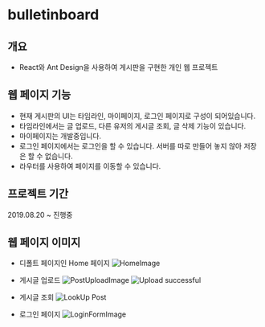 # bulletinboard

개요
--

* React와 Ant Design을 사용하여 게시판을 구현한  개인 웹 프로젝트

웹 페이지 기능
---
* 현재 게시판의 UI는 타임라인,  마이페이지,  로그인 페이지로 구성이 되어있습니다.
* 타임라인에서는 글 업로드, 다른 유저의 게시글 조회, 글 삭제 기능이 있습니다.
* 마이페이지는 개발중입니다.
* 로그인 페이지에서는 로그인을 할 수 있습니다. 서버를 따로 만들어 놓지 않아 저장은 할 수 없습니다.
* 라우터를 사용하여 페이지를 이동할 수 있습니다.

프로젝트 기간
---
2019.08.20 ~ 진행중

웹 페이지 이미지
--
* 디폴트 페이지인 Home 페이지 
![HomeImage](https://github.com/dringkbar/bulletinboard/blob/master/Readme_Image/HomeImage.PNG)

* 게시글 업로드
![PostUploadImage](https://github.com/dringkbar/bulletinboard/blob/master/Readme_Image/UploadImage.PNG)
![Upload successful](https://github.com/dringkbar/bulletinboard/blob/master/Readme_Image/UploadImage2.PNG)

* 게시글 조회
![LookUp Post](https://github.com/dringkbar/bulletinboard/blob/master/Readme_Image/LookupPost.PNG)

* 로그인 페이지 
![LoginFormImage](https://github.com/dringkbar/bulletinboard/blob/master/Readme_Image/LoginForm_Image.PNG)